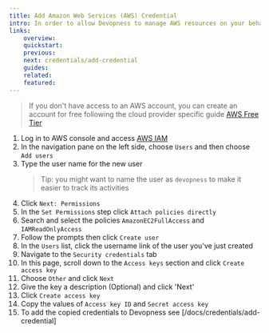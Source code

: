 ```yaml
---
title: Add Amazon Web Services (AWS) Credential
intro: In order to allow Devopness to manage AWS resources on your behalf, IAM user security credentials have to be provided.
links:
    overview:
    quickstart:
    previous:
    next: credentials/add-credential
    guides:
    related:
    featured:
---
```


> If you don't have access to an AWS account, you can create an account for free following the cloud provider specific guide [AWS Free Tier](https://aws.amazon.com/free/)

1. Log in to AWS console and access [AWS IAM](https://console.aws.amazon.com/iam/)
1. In the navigation pane on the left side, choose `Users` and then choose `Add users`
1. Type the user name for the new user
    > Tip: you might want to name the user as `devopness` to make it easier to track its activities
1. Click `Next: Permissions`
1. In the `Set Permissions` step click `Attach policies directly`
1. Search and select the policies `AmazonEC2FullAccess` and `IAMReadOnlyAccess`
1. Follow the prompts then click `Create user`
1. In the `Users` list, click the username link of the user you've just created
1. Navigate to the `Security credentials` tab
1. In this page, scroll down to the `Access keys` section and click `Create access key`
1. Choose `Other` and click `Next`
1. Give the key a description (Optional) and click 'Next'
1. Click `Create access key`  
1. Copy the values of `Access key ID` and `Secret access key`
1. To add the copied credentials to Devopness see [/docs/credentials/add-credential]
